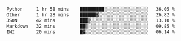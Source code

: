 <!--START_SECTION:waka-->

```txt
Python     1 hr 58 mins    █████████░░░░░░░░░░░░░░░░   36.05 %
Other      1 hr 28 mins    ██████▓░░░░░░░░░░░░░░░░░░   26.82 %
JSON       42 mins         ███▒░░░░░░░░░░░░░░░░░░░░░   13.10 %
Markdown   32 mins         ██▒░░░░░░░░░░░░░░░░░░░░░░   09.85 %
INI        20 mins         █▓░░░░░░░░░░░░░░░░░░░░░░░   06.14 %
```

<!--END_SECTION:waka-->
